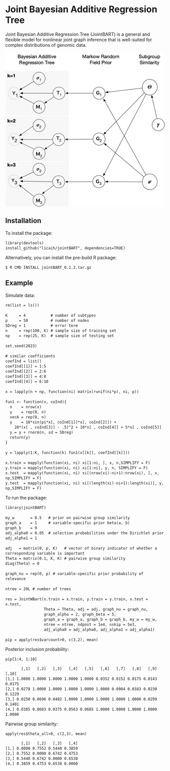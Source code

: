 # Joint Bayesian Additive Regression Tree

Joint Bayesian Additive Regression Tree (JointBART) is a general and flexible model for nonlinear joint graph
inference that is well-suited for complex distributions of genomic data.

![A graphical representation of the hierarchical Bayesian model.](JointBART.jpeg)

## Installation 
To install the package:
```
library(devtools)
install_github("licaih/jointBART", dependencies=TRUE)
```

Alternatively, you can install the pre-build R package: 
```
$ R CMD INSTALL jointBART_0.1.2.tar.gz
```

## Example

Simulate data: 
```
rm(list = ls())

K     = 4           # number of subtypes
p     = 50          # number of nodes
SDreg = 1           # error term
n     = rep(100, K) # sample size of training set
np    = rep(25, K)  # sample size of testing set

set.seed(2023)

# similar coefficients
coefInd = list()
coefInd[[1]] = 1:5
coefInd[[2]] = 2:6
coefInd[[3]] = 4:8
coefInd[[4]] = 6:10

x = lapply(n + np, function(ni) matrix(runif(ni*p), ni, p))

fun1 <- function(x, coInd){
  n    = nrow(x)
  y    = rep(0, n)
  vecA = rep(0, n)
  y    = 10*sin(pi*x[, coInd[1]]*x[, coInd[2]]) +
    20*(x[ , coInd[3]] - .5)^2 + 10*x[ , coInd[4]] + 5*x[ , coInd[5]]
  y = y + rnorm(n, sd = SDreg)
  return(y)
}

y = lapply(1:K, function(k) fun1(x[[k]], coefInd[[k]]))

x.train = mapply(function(xi, ni) xi[1:ni, ], x, n,SIMPLIFY = F)
y.train = mapply(function(xi, ni) xi[1:ni], y, n, SIMPLIFY = F)
x.test  = mapply(function(xi, ni) xi[(nrow(xi)-ni+1):nrow(xi), ], x, np,SIMPLIFY = F)
y.test  = mapply(function(xi, ni) xi[(length(xi)-ni+1):length(xi)], y, np,SIMPLIFY = F)
```

To run the package:
```
library(jointBART)

my_w       = 0.5   # prior on pairwise group similarity
graph_a    = 1     # variable-specific prior beta(a, b)
graph_b    = 9     
adj_alpha0 = 0.05  # selection probabilities under the Dirichlet prior 
adj_alpha1 = 1     

adj   = matrix(0, p, K)   # vector of binary indicator of whether a corresponding variable is important
Theta = matrix(0.1, K, K) # pairwise group similarity
diag(Theta) = 0

graph_nu = rep(0, p) # variable-specific prior probability of relevance

ntree = 20L # number of trees

res = JointWBart(x.train = x.train, y.train = y.train, x.test = x.test,
                 Theta = Theta, adj = adj, graph_nu = graph_nu,
                 graph_alpha = 2, graph_beta = 5,
                 graph_a = graph_a, graph_b = graph_b, my_w = my_w,
                 ntree = ntree, ndpost = 1e4, nskip = 5e3,
                 adj_alpha0 = adj_alpha0, adj_alpha1 = adj_alpha1)

pip = apply(res$varcount>0, c(3,2), mean)
```

Posterior inclusion probability:
```
pip[1:4, 1:10]
```
```
       [,1]   [,2]   [,3]   [,4]   [,5]   [,6]   [,7]   [,8]   [,9]  [,10]
[1,] 1.0000 1.0000 1.0000 1.0000 1.0000 0.0352 0.0152 0.0175 0.0143 0.0175
[2,] 0.0278 1.0000 1.0000 1.0000 1.0000 1.0000 0.0984 0.0383 0.0230 0.1229
[3,] 0.0250 0.0696 0.0482 1.0000 1.0000 1.0000 1.0000 1.0000 0.0299 0.1401
[4,] 0.0385 0.0683 0.0375 0.0563 0.0685 1.0000 1.0000 1.0000 1.0000 1.0000
```

Pairwise group similarity:
```
apply(res$theta_all>0, c(2,3), mean)
```
```
       [,1]   [,2]   [,3]   [,4]
[1,] 0.0000 0.7552 0.5440 0.3859
[2,] 0.7552 0.0000 0.6742 0.4753
[3,] 0.5440 0.6742 0.0000 0.6538
[4,] 0.3859 0.4753 0.6538 0.0000
```


